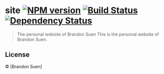 # site [![NPM version][npm-image]][npm-url]  [![Build Status][travis-image]][travis-url] [![Dependency Status][daviddm-image]][daviddm-url]
> The personal webiste of Brandon Suen
This is the personal website of Brandon Suen.

## License

 © [Brandon Suen]


[npm-image]: https://badge.fury.io/js/site.svg
[npm-url]: https://npmjs.org/package/site

[travis-image]: https://travis-ci.org/Brandons42/site.svg?branch=master
[travis-url]: https://travis-ci.org/Brandons42/site
[daviddm-image]: https://david-dm.org/Brandons42/site.svg?theme=shields.io
[daviddm-url]: https://david-dm.org/Brandons42/site
